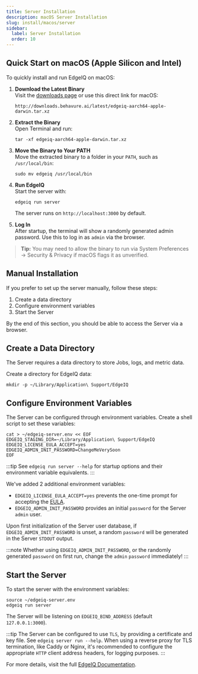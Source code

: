 ```yaml
---
title: Server Installation
description: macOS Server Installation
slug: install/macos/server
sidebar:
  label: Server Installation
  order: 10
---
```


## Quick Start on macOS (Apple Silicon and Intel)

To quickly install and run EdgeIQ on macOS:

1. **Download the Latest Binary**  
   Visit the [downloads page](https://docs.behavure.ai/start/downloads/) or use this direct link for macOS:

   ```
   http://downloads.behavure.ai/latest/edgeiq-aarch64-apple-darwin.tar.xz
   ```

2. **Extract the Binary**  
   Open Terminal and run:

   ```
   tar -xf edgeiq-aarch64-apple-darwin.tar.xz
   ```

3. **Move the Binary to Your PATH**  
   Move the extracted binary to a folder in your `PATH`, such as `/usr/local/bin`:

   ```
   sudo mv edgeiq /usr/local/bin
   ```

4. **Run EdgeIQ**  
   Start the server with:

   ```
   edgeiq run server
   ```

   The server runs on `http://localhost:3000` by default.

5. **Log In**  
   After startup, the terminal will show a randomly generated admin password. Use this to log in as `admin` via the browser.

> **Tip:** You may need to allow the binary to run via System Preferences → Security & Privacy if macOS flags it as unverified.

## Manual Installation

If you prefer to set up the server manually, follow these steps:

1. Create a data directory
2. Configure environment variables
3. Start the Server

By the end of this section, you should be able to access the Server via a browser.

## Create a Data Directory

The Server requires a data directory to store Jobs, logs, and metric data.

Create a directory for EdgeIQ data:

```
mkdir -p ~/Library/Application\ Support/EdgeIQ
```

## Configure Environment Variables

The Server can be configured through environment variables. Create a shell script to set these variables:

```
cat > ~/edgeiq-server.env << EOF
EDGEIQ_STAGING_DIR=~/Library/Application\ Support/EdgeIQ
EDGEIQ_LICENSE_EULA_ACCEPT=yes
EDGEIQ_ADMIN_INIT_PASSWORD=ChangeMeVerySoon
EOF
```

:::tip
See `edgeiq run server --help` for startup options and their environment variable equivalents.
:::

We've added 2 additional environment variables:

- `EDGEIQ_LICENSE_EULA_ACCEPT=yes` prevents the one-time prompt for accepting the [EULA](/eula).
- `EDGEIQ_ADMIN_INIT_PASSWORD` provides an initial `password` for the Server `admin` user.

Upon first initialization of the Server user database, if `EDGEIQ_ADMIN_INIT_PASSWORD` is unset, a random `password` will be generated in the Server `STDOUT` output.

:::note
Whether using `EDGEIQ_ADMIN_INIT_PASSWORD`, or the randomly generated `password` on first run, change the `admin` `password` immediately!
:::

## Start the Server

To start the server with the environment variables:

```
source ~/edgeiq-server.env
edgeiq run server
```

The Server will be listening on `EDGEIQ_BIND_ADDRESS` (default `127.0.0.1:3000`).

:::tip
The Server can be configured to use `TLS`, by providing a certificate and key file. See `edgeiq server run --help`.
When using a reverse proxy for TLS termination, like Caddy or Nginx, it's recommended to configure the appropriate `HTTP` client address headers, for logging purposes.
:::

For more details, visit the full [EdgeIQ Documentation](https://docs.behavure.ai/).
